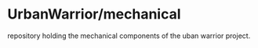 # UrbanWarrior/mechanical
repository holding the mechanical components of the uban warrior project.

